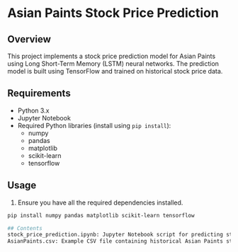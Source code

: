 # Asian Paints Stock Price Prediction

## Overview

This project implements a stock price prediction model for Asian Paints using Long Short-Term Memory (LSTM) neural networks. The prediction model is built using TensorFlow and trained on historical stock price data.

## Requirements

- Python 3.x
- Jupyter Notebook
- Required Python libraries (install using `pip install`):
  - numpy
  - pandas
  - matplotlib
  - scikit-learn
  - tensorflow

## Usage

1. Ensure you have all the required dependencies installed.

```bash
pip install numpy pandas matplotlib scikit-learn tensorflow

## Contents
stock_price_prediction.ipynb: Jupyter Notebook script for predicting stock prices.
AsianPaints.csv: Example CSV file containing historical Asian Paints stock data.
